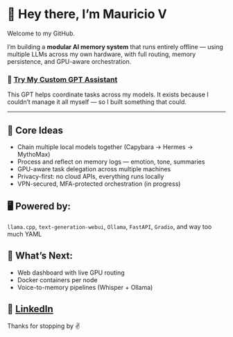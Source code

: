   # 🧠 Hey there, I’m Mauricio V

Welcome to my GitHub.

I’m building a **modular AI memory system** that runs entirely offline — using multiple LLMs across my own hardware, with full routing, memory persistence, and GPU-aware orchestration.

### 🔗 [Try My Custom GPT Assistant](https://chatgpt.com/g/g-686d56d1a8048191bd32fdb5704d2eb4-memoryarchitect-gpt)  
This GPT helps coordinate tasks across my models. It exists because I couldn’t manage it all myself — so I built something that could.
 
 ---

## 🧩 Core Ideas

- Chain multiple local models together (Capybara → Hermes → MythoMax)
- Process and reflect on memory logs — emotion, tone, summaries
- GPU-aware task delegation across multiple machines
- Privacy-first: no cloud APIs, everything runs locally
- VPN-secured, MFA-protected orchestration (in progress)

## 🖥️ Powered by:
`llama.cpp`, `text-generation-webui`, `Ollama`, `FastAPI`, `Gradio`, and way too much YAML

## 🔭 What’s Next:
- Web dashboard with live GPU routing
- Docker containers per node
- Voice-to-memory pipelines (Whisper + Ollama)

## 🪪 [LinkedIn](https://www.linkedin.com/in/mauricio-ventura-52a14425a/) 

Thanks for stopping by ✌️
